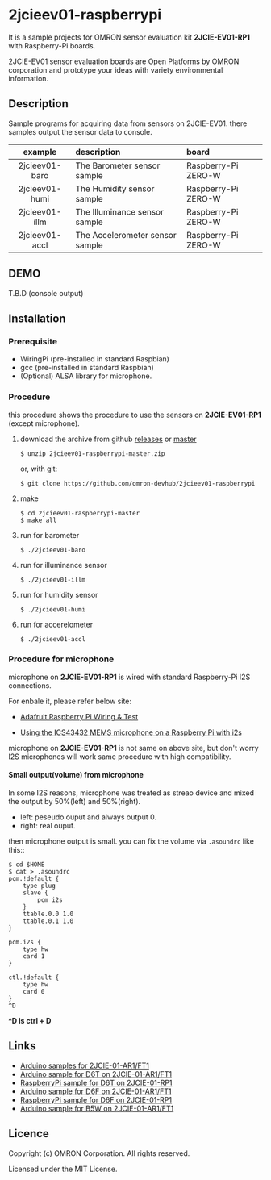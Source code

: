 # 2jcieev01-raspberrypi
It is a sample projects for OMRON sensor evaluation kit **2JCIE-EV01-RP1**
with Raspberry-Pi boards.

2JCIE-EV01 sensor evaluation boards are Open Platforms by OMRON corporation and
prototype your ideas with variety environmental information.

## Description
Sample programs for acquiring data from sensors on 2JCIE-EV01.
there samples output the sensor data to console.

| example        | description                     | board |
|:--------------:|:--------------------------------|:--------------------|
| 2jcieev01-baro | The Barometer sensor sample     | Raspberry-Pi ZERO-W |
| 2jcieev01-humi | The Humidity sensor sample      | Raspberry-Pi ZERO-W |
| 2jcieev01-illm | The Illuminance sensor sample   | Raspberry-Pi ZERO-W |
| 2jcieev01-accl | The Accelerometer sensor sample | Raspberry-Pi ZERO-W |

## DEMO
T.B.D (console output)

## Installation
### Prerequisite
- WiringPi (pre-installed in standard Raspbian)
- gcc (pre-installed in standard Raspbian)
- (Optional) ALSA library for microphone.

### Procedure
this procedure shows the procedure to use the sensors on
**2JCIE-EV01-RP1** (except microphone).

1. download the archive from github [releases](releases) or
    [master](archive/2jcieev01-raspberrypi-master.zip)

    ```shell
    $ unzip 2jcieev01-raspberrypi-master.zip
    ```

    or, with git:

    ```shell
    $ git clone https://github.com/omron-devhub/2jcieev01-raspberrypi
    ```

2. make

    ```shell
    $ cd 2jcieev01-raspberrypi-master
    $ make all
    ```

3. run for barometer

    ```shell
    $ ./2jcieev01-baro
    ```

4. run for illuminance sensor

    ```shell
    $ ./2jcieev01-illm
    ```

5. run for humidity sensor

    ```shell
    $ ./2jcieev01-humi
    ```

6. run for accerelometer

    ```shell
    $ ./2jcieev01-accl
    ```

### Procedure for microphone
microphone on **2JCIE-EV01-RP1** is wired with
standard Raspberry-Pi I2S connections.

For enbale it, please refer below site:

* [Adafruit Raspberry Pi Wiring & Test](https://learn.adafruit.com/adafruit-i2s-mems-microphone-breakout/raspberry-pi-wiring-and-test)

* [Using the ICS43432 MEMS microphone on a Raspberry Pi with i2s](https://github.com/nejohnson2/rpi-i2s)

microphone on **2JCIE-EV01-RP1** is not same on above site,
but don't worry I2S microphones will work same procedure
with high compatibility.

#### Small output(volume) from microphone
In some I2S reasons, microphone was treated as streao device
and mixed the output by 50%(left) and 50%(right).

- left: peseudo ouput and always output 0.
- right: real ouput.

then microphone output is small.
you can fix the volume via `.asoundrc` like this::

```shell
$ cd $HOME
$ cat > .asoundrc
pcm.!default {
    type plug
    slave {
        pcm i2s
    }
    ttable.0.0 1.0
    ttable.0.1 1.0
}

pcm.i2s {
    type hw
    card 1
}

ctl.!default {
    type hw
    card 0
}
^D
```

**^D is ctrl + D**


## Links
- [Arduino samples for 2JCIE-01-AR1/FT1](https://github.com/omron-devhub/2jcieev01-arduino)
- [Arduino sample for D6T on 2JCIE-01-AR1/FT1](https://github.com/omron-devhub/d6t-2jcieev01-arduino)
- [RaspberryPi sample for D6T on 2JCIE-01-RP1](https://github.com/omron-devhub/d6t-2jcieev01-raspberrypi)
- [Arduino sample for D6F on 2JCIE-01-AR1/FT1](https://github.com/omron-devhub/d6f-2jcieev01-arduino)
- [RaspberryPi sample for D6F on 2JCIE-01-RP1](https://github.com/omron-devhub/d6f-2jcieev01-raspberrypi)
- [Arduino sample for B5W on 2JCIE-01-AR1/FT1](https://github.com/omron-devhub/b5w-2jcieev01-arduino)


## Licence
Copyright (c) OMRON Corporation. All rights reserved.

Licensed under the MIT License.

